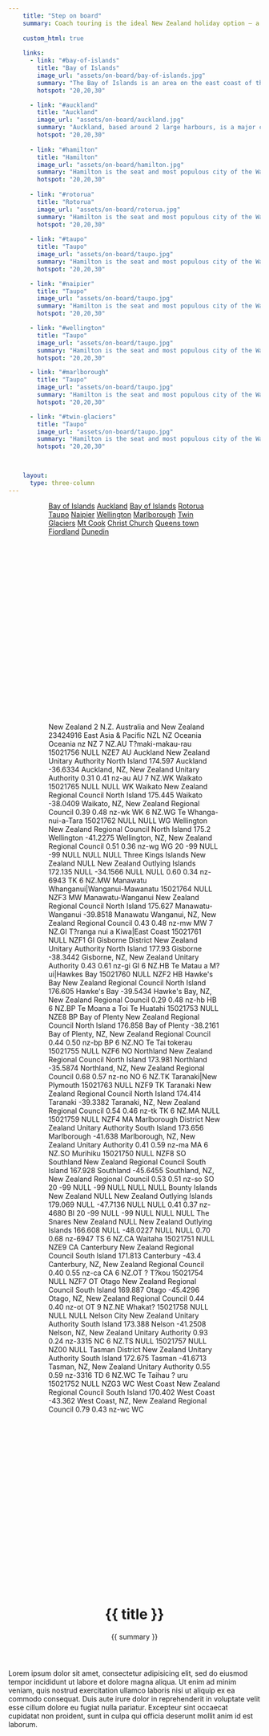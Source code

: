 ```yaml
---
    title: "Step on board"
    summary: Coach touring is the ideal New Zealand holiday option – a passport to visual and sensory frontiers in this incredible country.
    
    custom_html: true
    
    links:
      - link: "#bay-of-islands"
        title: "Bay of Islands"
        image_url: "assets/on-board/bay-of-islands.jpg"
        summary: "The Bay of Islands is an area on the east coast of the Far North District of the North Island of New Zealand."
        hotspot: "20,20,30"

      - link: "#auckland"
        title: "Auckland"
        image_url: "assets/on-board/auckland.jpg"
        summary: "Auckland, based around 2 large harbours, is a major city in the north of New Zealand’s North Island."
        hotspot: "20,20,30"
        
      - link: "#hamilton"
        title: "Hamilton"
        image_url: "assets/on-board/hamilton.jpg"
        summary: "Hamilton is the seat and most populous city of the Waikato Region, in the North Island of New Zealand. It's a short visit to Hobbiton."
        hotspot: "20,20,30"
        
      - link: "#rotorua"
        title: "Rotorua"
        image_url: "assets/on-board/rotorua.jpg"
        summary: "Hamilton is the seat and most populous city of the Waikato Region, in the North Island of New Zealand. It's a short visit to Hobbiton."
        hotspot: "20,20,30"
        
      - link: "#taupo"
        title: "Taupo"
        image_url: "assets/on-board/taupo.jpg"
        summary: "Hamilton is the seat and most populous city of the Waikato Region, in the North Island of New Zealand. It's a short visit to Hobbiton."
        hotspot: "20,20,30"

      - link: "#naipier"
        title: "Taupo"
        image_url: "assets/on-board/taupo.jpg"
        summary: "Hamilton is the seat and most populous city of the Waikato Region, in the North Island of New Zealand. It's a short visit to Hobbiton."
        hotspot: "20,20,30"

      - link: "#wellington"
        title: "Taupo"
        image_url: "assets/on-board/taupo.jpg"
        summary: "Hamilton is the seat and most populous city of the Waikato Region, in the North Island of New Zealand. It's a short visit to Hobbiton."
        hotspot: "20,20,30"

      - link: "#marlborough"
        title: "Taupo"
        image_url: "assets/on-board/taupo.jpg"
        summary: "Hamilton is the seat and most populous city of the Waikato Region, in the North Island of New Zealand. It's a short visit to Hobbiton."
        hotspot: "20,20,30"

      - link: "#twin-glaciers"
        title: "Taupo"
        image_url: "assets/on-board/taupo.jpg"
        summary: "Hamilton is the seat and most populous city of the Waikato Region, in the North Island of New Zealand. It's a short visit to Hobbiton."
        hotspot: "20,20,30"


        
    layout:
      type: three-column
---
```


<figure class="cover-area" id="new-zealand-map">
  <figure class="image">
  <a class="hotspot" href="#bay-of-islands" style="left: 57%; top: 7.5%;"> <span>Bay of Islands</span></a>
  <a class="hotspot" href="#auckland" style="left:59%; top: 18.5%;"> <span>Auckland</span></a>
  <a class="hotspot" href="#hamilton" style="left:61%; top: 24.7%;"> <span class="left">Bay of Islands</span></a>
  <a class="hotspot" href="#rotorua" style="left:68%; top: 29.5%;"><span class="left">Rotorua</span></a>
  <a class="hotspot" href="#taupo" style="left:69%; top: 35%;"> <span class="left">Taupo</span></a>
  <a class="hotspot" href="#naipier" style="left:69.5%; top: 40%;"><span>Naipier</span></a>
  <a class="hotspot" href="#wellington" style="left:59.5%;top: 50%;"><span>Wellington</span></a>
  <a class="hotspot" href="#marlborough" style="left:53%; top: 55%;"><span>Marlborough</span></a>
  <a class="hotspot" href="#twin-glaciers" style="left:34%; top: 65%;"><span>Twin Glaciers</span></a>
  <a class="hotspot" href="#mt-cook" style="left:34%; top: 69%;"><span class="left">Mt Cook</span></a>
  <a class="hotspot" href="#christchurch" style="left:48%; top: 67%;"><span>Christ Church</span></a>
  <a class="hotspot" href="#queenstown" style="left:28%; top: 77%;"><span class="left">Queens town</span></a>
  <a class="hotspot" href="#fiordland" style="left:22%; top: 82%;"><span class="left">Fiordland</span></a>
  <a class="hotspot" href="#dunedin" style="left:38%; top: 81%;"><span>Dunedin</span></a>
  
<svg version="1.1" id="Layer_1" xmlns="http://www.w3.org/2000/svg" xmlns:xlink="http://www.w3.org/1999/xlink" x="0px" y="0px"
	 width="100%" height="100%" viewBox="0 0 700 700" enable-background="new 0 0 700 700" xml:space="preserve">
<title>New Zealand</title>
<g id="NZ">
	<desc>
		<name>New Zealand</name>
		<labelrank>2</labelrank>
		<country-abbrev>N.Z.</country-abbrev>
		<subregion>Australia and New Zealand</subregion>
		<woe-id>23424916</woe-id>
		<region-wb>East Asia &amp; Pacific</region-wb>
		<iso-a3>NZL</iso-a3>
		<iso-a2>NZ</iso-a2>
		<region-un>Oceania</region-un>
		<continent>Oceania</continent>
		<hc-key>nz</hc-key>
		<hc-a2>NZ</hc-a2>
	</desc>
</g>
<g id="NZ_NORTH">
	<path id="NZ.AU" fill="#FFFFFF" stroke="#cccccc" stroke-width="0.4" d="M437.776,130.655v2.484l-2.483,0.298l-2.385-0.795
		l-1.59-2.782h2.284l1.192,1.093l3.378-2.484l0.993,1.391L437.776,130.655z M427.146,114.36l-1.788-0.597l0.298-2.683l1.092,0.895
		L427.146,114.36z M436.386,103.53l-1.986-1.093l2.186-1.391l0.795,1.788L436.386,103.53z M449.004,98.761l3.479,2.683l-1.292,3.179
		l2.483,3.378l-1.788,2.086l-0.597-2.186l-1.59,0.497l-0.695-2.385l-1.291,0.199l-3.18-2.683l1.391-0.1l0.497-2.683l-1.789-1.788
		l2.187-0.596l-0.396-2.583l1.788,0.397L449.004,98.761z M417.508,98.562l3.875,5.563l2.684,1.59l-0.797,2.881l2.981,0.895h-5.166
		l1.191,4.073l-0.198,2.484l-1.391-3.278l-1.393,2.583l1.393,1.391l-1.491,1.987l0.497,2.583l1.093,0.993h4.272l-3.08,1.59
		l-2.285-0.695l1.392,2.086l2.285,7.452l-2.98-0.397l-1.591-2.882l-2.583,1.093l-0.396,1.093h2.087l-1.291,1.093l0.993,0.994
		l0.099,3.08l1.987-2.385l1.59-0.795l4.271,0.497l0.895,0.596l-1.192,2.782l1.192,1.391l1.192-5.365l1.392,3.478l-0.101,1.292
		l2.484-0.596l-0.795-2.086l2.98,0.397v3.378l1.093,0.994l2.584-1.292l2.683-0.1l3.278,3.378l-2.187,1.093l-1.292-0.795
		l-1.788,4.471l-0.299,3.478L434,151.022l-12.222,2.98l-2.384,1.59l-2.285,0.298l-4.272-11.525l3.279-0.198l0.396,1.987l3.279,7.353
		l-0.1-3.279l1.986-0.497l-2.683-0.795l2.781-2.087l0.198,1.192l1.689-1.987l1.888-0.795l1.987,2.086l0.198-2.583l-3.278-1.292
		l-0.994-2.285l-1.093,1.192l-0.597-1.589l1.986-2.186l-5.266-0.397l-2.384,1.192l-0.796,2.286l-1.589-0.299l-2.387,1.889
		l-1.291-1.292l-2.979-12.618l-2.086-3.776l-5.366-6.955l-1.093-2.285l-0.298-2.285l1.19-1.391l-0.396,2.782l1.093-1.888
		l1.191,0.199l3.181,6.161l2.086,0.794l-1.589,0.497l0.197,1.689l2.882,1.789l1.591-4.074l0.099-3.179l-0.895-0.199l0.895-3.676
		l-1.093-1.688l0.994-1.59l-1.293-0.795l-1.788,1.49l-2.285,0.099l-2.186-1.092l0.597-2.484l4.172,0.198l5.068-3.279l-0.398-1.292
		l5.167-4.172L417.508,98.562z">
		<desc>
			<labelrank>7</labelrank>
			<hasc>NZ.AU</hasc>
			<alt-name>T?maki-makau-rau</alt-name>
			<woe-id>15021756</woe-id>
			<subregion>NULL</subregion>
			<fips>NZE7</fips>
			<postal-code>AU</postal-code>
			<name>Auckland</name>
			<country>New Zealand</country>
			<type-en>Unitary Authority</type-en>
			<region>North Island</region>
			<longitude>174.597</longitude>
			<woe-name>Auckland</woe-name>
			<latitude>-36.6334</latitude>
			<woe-label>Auckland, NZ, New Zealand</woe-label>
			<type>Unitary Authority</type>
			<hc-middle-x>0.31</hc-middle-x>
			<hc-middle-y>0.41</hc-middle-y>
			<hc-key>nz-au</hc-key>
			<hc-a2>AU</hc-a2>
		</desc>
	</path>
	<path id="NZ.WK" fill="#FFFFFF" stroke="#cccccc" stroke-width="0.4" d="M464.007,124.097l-1.491-0.397l-0.992-2.285l1.094-0.298
		L464.007,124.097z M416.415,227.13l-2.683-1.391l0.992-3.577l0.199-8.545l1.788-4.868l0.896-3.676l0.693-5.663l-0.496-3.379h2.782
		l2.583,2.484l-0.298-1.491l3.378-0.198l-1.59-2.782l-1.888-0.199l-1.688,1.192l0.298-1.987l3.479-2.782l-1.292-1.888l-1.49,2.583
		l-1.192-1.689l0.397-4.769l1.093-2.286l1.888-0.596l4.372-0.298l-1.093-0.994l0.895-2.384l-2.285,1.987l-2.483-0.596l-2.285-9.836
		l-2.187-5.465l-0.397-2.782l2.484-1.49l1.789-4.073l-2.087,1.391l-1.192,1.987l-1.391-0.497l-1.292-2.683l2.285-0.298l2.384-1.59
		l12.222-2.98l3.676-0.397l0.3-3.478l1.787-4.471l1.292,0.795l2.187-1.093l-0.397,5.863l1.788,3.974l3.181,0.894l4.57-2.086
		l0.597,2.881l1.191,0.695l-1.788-7.65l0.1-2.583l-1.192-4.073l-3.478-4.968l3.277-0.895l-2.482-0.397l0.597-1.391l2.683-1.093
		l-0.993-0.596l-0.993-3.478l0.795-2.484l-2.285-3.179l-2.188-0.994l-1.093-2.086l0.198-2.683h3.18l2.484,2.882l1.093-1.192
		l1.093,2.285l-0.992,2.186l2.482,0.994l0.199,3.179l0.994,1.192l0.298,3.081l1.589-1.193l4.372-1.49l2.384,0.596l-2.682,3.081
		l-2.087,1.093l-1.292,1.888l1.292,2.285l0.694-2.583l2.981-0.497l1.986,5.067l0.1,4.67l1.093,2.881l-1.391,2.881l1.191,0.398
		l0.198,2.782l-1.291-1.788l0.396,3.179l1.591,2.683l0.497,4.272l-1.591,0.596l-0.199,1.788l-1.788,2.484l0.696,1.49l-2.387-1.092
		l-0.794,1.391l0.896,1.59l-0.497,1.888l0.596,2.881l2.98,6.855l0.298,3.975l1.293,1.987l-0.397,2.286l0.993,2.881l2.583,0.894
		l2.386,2.98l2.781,0.597l2.187,2.484l0.694,5.266l1.889,3.974l5.764,2.881l1.291,2.981l-1.788,5.167l-2.286-1.192l-1.489,2.484
		l-2.385-0.099l1.192-3.279l-0.896-0.695l-4.471,1.292l-2.483-2.484l-2.98,2.583v2.087l5.365,2.086l0.596,0.795l-1.49,3.974
		l2.285,3.775l-1.59,0.994l-3.378-1.093l-0.696,2.683l2.386,4.67l0.993,0.994l2.684,0.497l0.596,4.471l-1.887,2.98l-1.987,2.285
		l-7.948,0.298l-3.379,2.683l-1.688,3.378l-1.589,0.795l-5.068-0.298l-3.278-1.093l-0.099-1.987l2.384-6.061l-0.795-1.888
		l1.689-4.471l-3.875-0.795l0.694-3.18l-0.993-2.186l0.794-2.782l-1.688-2.285l1.39-2.086l1.491-3.676l1.788-2.583l-2.881,0.397
		l-2.882-1.689l-5.563,0.398l-4.968,2.782l-3.975-0.397l-5.862,1.888l-1.192,3.974l-2.881,1.292l-2.187-1.888L416.415,227.13z">
		<desc>
			<labelrank>7</labelrank>
			<hasc>NZ.WK</hasc>
			<alt-name>Waikato</alt-name>
			<woe-id>15021765</woe-id>
			<subregion>NULL</subregion>
			<fips>NULL</fips>
			<postal-code>WK</postal-code>
			<name>Waikato</name>
			<country>New Zealand</country>
			<type-en>Regional Council</type-en>
			<region>North Island</region>
			<longitude>175.445</longitude>
			<woe-name>Waikato</woe-name>
			<latitude>-38.0409</latitude>
			<woe-label>Waikato, NZ, New Zealand</woe-label>
			<type>Regional Council</type>
			<hc-middle-x>0.39</hc-middle-x>
			<hc-middle-y>0.48</hc-middle-y>
			<hc-key>nz-wk</hc-key>
			<hc-a2>WK</hc-a2>
		</desc>
	</path>
	<path id="NZ.WG" fill="#FFFFFF" stroke="#cccccc" stroke-width="0.4" d="M422.276,333.741l-0.795-0.695l1.787-2.385l1.095,0.299
		L422.276,333.741z M474.539,330.959l-2.683,6.458l-1.89,0.695l-1.986,2.98l-2.186,6.359l-3.975,5.167l-7.254,5.961l-4.173,2.285
		l-8.347,6.26l-2.583,0.896l-1.888,1.787l-4.073,0.1l-1.293-5.167l0.597-3.675l-0.496-0.896l-4.472-1.788l-1.888,0.1l-2.782,2.482
		l-2.683-0.992l0.198-4.272l1.192-2.979l-0.298-2.386l-2.783,0.299l-1.688,2.285l2.284,0.993l-1.291,1.888l-2.187,0.496l-3.479-1.39
		l-1.29-1.393l0.099-2.683l2.385-0.695l3.08-3.08l0.896-2.086l2.284-1.392l1.192,0.398l-1.094-2.583l3.876-3.478l1.489-4.769
		l3.278-3.975l5.167-0.695l4.867,0.199l2.783-0.695l3.08,1.192l5.961-0.497l13.215-1.49l5.066,0.397l3.479,0.994L474.539,330.959z">
		<desc>
			<labelrank>6</labelrank>
			<hasc>NZ.WG</hasc>
			<alt-name>Te Whanga-nui-a-Tara</alt-name>
			<woe-id>15021762</woe-id>
			<subregion>NULL</subregion>
			<fips>NULL</fips>
			<postal-code>WG</postal-code>
			<name>Wellington</name>
			<country>New Zealand</country>
			<type-en>Regional Council</type-en>
			<region>North Island</region>
			<longitude>175.2</longitude>
			<woe-name>Wellington</woe-name>
			<latitude>-41.2275</latitude>
			<woe-label>Wellington, NZ, New Zealand</woe-label>
			<type>Regional Council</type>
			<hc-middle-x>0.51</hc-middle-x>
			<hc-middle-y>0.36</hc-middle-y>
			<hc-key>nz-wg</hc-key>
			<hc-a2>WG</hc-a2>
		</desc>
	</path>
	<path id="NZ.6943" fill="#FFFFFF" stroke="#cccccc" stroke-width="0.4" d="M315.169,0l0.795,0.199l-0.298,0.894l-0.894-0.795
		L315.169,0z">
		<desc>
			<labelrank>20</labelrank>
			<hasc>-99</hasc>
			<alt-name>NULL</alt-name>
			<woe-id>-99</woe-id>
			<subregion>NULL</subregion>
			<fips>NULL</fips>
			<postal-code>NULL</postal-code>
			<name>Three Kings Islands</name>
			<country>New Zealand</country>
			<type-en>NULL</type-en>
			<region>New Zealand Outlying Islands</region>
			<longitude>172.135</longitude>
			<woe-name>NULL</woe-name>
			<latitude>-34.1566</latitude>
			<woe-label>NULL</woe-label>
			<type>NULL</type>
			<hc-middle-x>0.60</hc-middle-x>
			<hc-middle-y>0.34</hc-middle-y>
			<hc-key>nz-6943</hc-key>
			<hc-a2>TK</hc-a2>
		</desc>
	</path>
	<path id="NZ.MW" fill="#FFFFFF" stroke="#cccccc" stroke-width="0.4" d="M488.151,314.366l-0.696,1.491l-2.584-0.1l-2.384,3.478
		l-2.285,2.186l-1.689,3.676l-1.391,0.795l-2.583,5.067l-2.285-2.385l-3.478-0.994l-5.067-0.397l-13.215,1.49l-5.961,0.497
		l-3.08-1.192l-2.783,0.695l-4.867-0.199l-5.167,0.695l3.08-5.762l1.888-5.167l0.397-4.769l0.994-0.397l-0.299-2.186l1.094-6.657
		l-0.795-1.59l-0.994-5.961l-1.093-2.385l-6.955-8.544l-4.67-2.783l-2.684-0.198l1.094-1.888l5.365-4.471l0.1-1.987l1.986-0.994
		l-0.496-0.895l0.694-4.57l-0.794-2.98l-2.882-3.08l-0.1-3.776l-2.483-1.689l1.191-3.08l2.683-1.59l0.795-1.689l3.379-4.173
		l1.589-0.199l-1.19-1.49l-2.484-0.695l-0.496-2.782l-2.483-1.391l-0.797-4.272l-1.291,0.596l-1.391-3.577l1.292-2.087l1.49-0.696
		l2.881-1.292l1.192-3.974l5.861-1.888l3.976,0.397l4.968-2.782l5.562-0.398l2.883,1.689l2.881-0.397l-1.788,2.583l-1.491,3.676
		l-1.39,2.086l1.688,2.285l-0.794,2.782l0.993,2.186l-0.695,3.18l3.875,0.795l-1.688,4.471l0.795,1.888l-2.384,6.061l0.099,1.987
		l3.278,1.093l5.067,0.298l1.589-0.795l1.689-3.378l3.379-2.683l7.948-0.298l0.099,2.384l1.093,1.888l2.584,0.795l0.695,2.682
		l-1.191,2.683l1.888,1.391l-0.795,2.683l0.1,2.881l-3.279,1.391l-3.277,3.279l1.788,4.172l-2.782,7.949l-1.39,7.949l1.39,1.192
		h2.483l3.875,2.881l0.299,1.987l1.59,1.887l-0.198,3.081l0.895,2.683l-0.299,4.669l2.285,2.286l4.074,0.497L488.151,314.366z">
		<desc>
			<labelrank>6</labelrank>
			<hasc>NZ.MW</hasc>
			<alt-name>Manawatu Whanganui|Wanganui-Mawanatu</alt-name>
			<woe-id>15021764</woe-id>
			<subregion>NULL</subregion>
			<fips>NZF3</fips>
			<postal-code>MW</postal-code>
			<name>Manawatu-Wanganui</name>
			<country>New Zealand</country>
			<type-en>Regional Council</type-en>
			<region>North Island</region>
			<longitude>175.627</longitude>
			<woe-name>Manawatu-Wanganui</woe-name>
			<latitude>-39.8518</latitude>
			<woe-label>Manawatu Wanganui, NZ, New Zealand</woe-label>
			<type>Regional Council</type>
			<hc-middle-x>0.43</hc-middle-x>
			<hc-middle-y>0.48</hc-middle-y>
			<hc-key>nz-mw</hc-key>
			<hc-a2>MW</hc-a2>
		</desc>
	</path>
	<path id="NZ.GI" fill="#FFFFFF" stroke="#cccccc" stroke-width="0.4" d="M550.944,173.478l7.85,0.795l2.385,3.08l2.683,0.497
		l3.875,1.59l1.889,3.279l-2.783,3.08l-1.49,3.478l-1.489,0.894l-1.889,4.074l-1.489,2.087l0.894,3.875l-2.185,3.18l0.795,2.187
		l-1.592,3.776l1.592,2.583l-1.89,3.974l0.994,1.789l-1.987,1.491l-0.396,3.577l-4.67,4.669l-4.868,3.577l-2.385-1.788l-2.583,0.894
		l1.093,2.979l-1.192,2.782l-0.198,2.583l-1.192,4.372l-1.092-1.987l-1.789-0.396l-3.974-3.875l-6.062-7.65l0.101-3.775
		l-3.379-2.484l-0.795,2.583l-8.049-5.366l0.696-1.291l-0.298-3.378l2.781-1.689l4.77-1.689l2.385-2.882l0.496-3.378l3.08-0.894
		l3.081-2.186l1.39-1.987l0.398-4.57l5.862,4.471l1.688-1.987l2.683-7.651l2.188-3.775l2.781-3.18l-0.298-1.093l-2.883-0.1
		l0.696-3.676l-0.298-2.484l3.18-0.994L550.944,173.478z">
		<desc>
			<labelrank>7</labelrank>
			<hasc>NZ.GI</hasc>
			<alt-name>T?ranga nui a Kiwa|East Coast</alt-name>
			<woe-id>15021761</woe-id>
			<subregion>NULL</subregion>
			<fips>NZF1</fips>
			<postal-code>GI</postal-code>
			<name>Gisborne District</name>
			<country>New Zealand</country>
			<type-en>Unitary Authority</type-en>
			<region>North Island</region>
			<longitude>177.93</longitude>
			<woe-name>Gisborne</woe-name>
			<latitude>-38.3442</latitude>
			<woe-label>Gisborne, NZ, New Zealand</woe-label>
			<type>Unitary Authority</type>
			<hc-middle-x>0.43</hc-middle-x>
			<hc-middle-y>0.61</hc-middle-y>
			<hc-key>nz-gi</hc-key>
			<hc-a2>GI</hc-a2>
		</desc>
	</path>
	<path id="NZ.HB" fill="#FFFFFF" stroke="#cccccc" stroke-width="0.4" d="M540.71,242.829l-0.198,3.677l-1.292,2.384l2.684,0.497
		l1.688,1.987l-2.186,1.987l-1.49,4.074l-1.789,1.59l-1.093-4.67l1.49-4.869l-1.788,0.298l-2.086-1.292l-12.321-1.093l-2.187,0.099
		l-12.718,5.465l-1.688,3.676l-3.479,3.478l-1.291,2.583l-0.1,2.286l1.292,2.384l0.396,6.458l2.782,2.086l3.18,0.298l-1.591,3.18
		l-1.788,0.994l-1.392,4.77l-1.49,1.391l-1.489,4.372l-1.688,3.18l-0.1,2.484l-2.385,4.471l-3.677,3.676l-0.993-0.795l-1.986,3.378
		l1.391-0.994l-2.683,4.869l-0.496,3.179l-2.484-2.186l-4.074-0.497l-2.285-2.286l0.299-4.669l-0.895-2.683l0.198-3.081l-1.59-1.887
		l-0.298-1.987l-3.875-2.881h-2.484l-1.39-1.192l1.39-7.949l2.782-7.949l-1.788-4.172l3.277-3.279l3.279-1.391l-0.1-2.881
		l0.795-2.683l-1.888-1.391l1.191-2.683l-0.695-2.682l-2.584-0.795l-1.093-1.888l-0.099-2.384l1.987-2.285l2.482,2.583l2.981,1.093
		l0.196-1.689l2.088-0.895l-0.298-3.08l2.086-2.286l5.267-0.298l-0.298-2.186l4.173-4.968l0.396-5.167l2.981-2.385l3.378-0.695
		l2.187,1.391l2.086,0.397l1.89-2.782l3.576-2.484l1.788-0.596l1.291-2.086l1.688-0.597l8.049,5.366l0.795-2.583l3.378,2.484
		l-0.1,3.775l6.062,7.65l3.975,3.875l1.789,0.397L540.71,242.829z">
		<desc>
			<labelrank>6</labelrank>
			<hasc>NZ.HB</hasc>
			<alt-name>Te Matau a M?ui|Hawkes Bay</alt-name>
			<woe-id>15021760</woe-id>
			<subregion>NULL</subregion>
			<fips>NZF2</fips>
			<postal-code>HB</postal-code>
			<name>Hawke&apos;s Bay</name>
			<country>New Zealand</country>
			<type-en>Regional Council</type-en>
			<region>North Island</region>
			<longitude>176.605</longitude>
			<woe-name>Hawke&apos;s Bay</woe-name>
			<latitude>-39.5434</latitude>
			<woe-label>Hawke&apos;s Bay, NZ, New Zealand</woe-label>
			<type>Regional Council</type>
			<hc-middle-x>0.29</hc-middle-x>
			<hc-middle-y>0.48</hc-middle-y>
			<hc-key>nz-hb</hc-key>
			<hc-a2>HB</hc-a2>
		</desc>
	</path>
	<path id="NZ.BP" fill="#FFFFFF" stroke="#cccccc" stroke-width="0.4" d="M515.672,219.877l-1.688,0.597l-1.292,2.086l-1.788,0.596
		l-3.576,2.484l-1.889,2.782l-2.086-0.397l-2.188-1.391l-3.378,0.695l-2.981,2.385l-0.396,5.167l-4.173,4.968l0.298,2.186
		l-5.266,0.298l-2.087,2.286l0.299,3.08l-2.088,0.895l-0.197,1.689l-2.981-1.093l-2.482-2.583l1.887-2.98l-0.596-4.471l-2.684-0.497
		l-0.993-0.994l-2.386-4.67l0.696-2.683l3.378,1.093l1.59-0.994l-2.285-3.775l1.49-3.974l-0.596-0.795l-5.365-2.086v-2.087
		l2.979-2.583l2.484,2.484l4.471-1.292l0.896,0.695l-1.192,3.279l2.384,0.099l1.49-2.484l2.286,1.192l1.788-5.167l-1.291-2.981
		l-5.764-2.881l-1.889-3.974l-0.694-5.266l-2.187-2.484l-2.782-0.597l-2.385-2.98l-2.583-0.894l-0.993-2.881l0.397-2.286
		l-1.293-1.987l-0.298-3.975l-2.98-6.855l-0.596-2.881l0.497-1.888l-0.896-1.59l0.794-1.391l2.387,1.092l-0.696-1.49l1.788-2.484
		l0.199-1.788l1.591-0.596l1.688,4.57l3.28,2.98l2.881,5.365l-4.174-2.186l1.591-0.596l-3.279-2.782l-2.881,0.199l0.794,2.782
		l1.292,0.298l-0.1,2.384l2.583,0.1l0.895,2.086l1.689,0.695l1.093-1.093l1.49,0.994l0.199,1.888l1.688-0.298l-1.49-4.57
		l1.292,0.497l1.291,2.583l6.757,3.676l2.782,0.596l7.649,6.061l6.261,2.286l2.683,0.497l2.087,1.49l3.677,0.695l1.391,0.795
		l-2.483,0.397l2.781,1.689l0.198-1.987l4.473,0.894l6.854-0.695l4.868-2.881l1.789-1.888l1.19-3.18l1.689-0.794l2.979-5.465
		l5.565-1.192l1.49-1.888l3.179-0.696l0.1-2.285l3.378,0.596l-0.894,1.987l-3.18,0.994l0.298,2.484l-0.696,3.676l2.882,0.1
		l0.298,1.093l-2.78,3.18l-2.188,3.775L542,198.417l-1.688,1.987l-5.861-4.471l-0.398,4.57l-1.39,1.987l-3.081,2.186l-3.08,0.895
		l-0.496,3.378l-2.385,2.882l-4.771,1.689l-2.781,1.689l0.299,3.378L515.672,219.877z">
		<desc>
			<labelrank>6</labelrank>
			<hasc>NZ.BP</hasc>
			<alt-name>Te Moana a Toi Te Huatahi</alt-name>
			<woe-id>15021753</woe-id>
			<subregion>NULL</subregion>
			<fips>NZE8</fips>
			<postal-code>BP</postal-code>
			<name>Bay of Plenty</name>
			<country>New Zealand</country>
			<type-en>Regional Council</type-en>
			<region>North Island</region>
			<longitude>176.858</longitude>
			<woe-name>Bay of Plenty</woe-name>
			<latitude>-38.2161</latitude>
			<woe-label>Bay of Plenty, NZ, New Zealand</woe-label>
			<type>Regional Council</type>
			<hc-middle-x>0.44</hc-middle-x>
			<hc-middle-y>0.50</hc-middle-y>
			<hc-key>nz-bp</hc-key>
			<hc-a2>BP</hc-a2>
		</desc>
	</path>
	<path id="NZ.NO" fill="#FFFFFF" stroke="#cccccc" stroke-width="0.4" d="M411.546,103.132l-4.173,1.689l-2.187,1.59l-2.087-1.59
		l2.484,0.894l2.882-7.352l-1.491-0.497l0.199,1.59l-1.59,2.981l-1.788-1.789l-1.789-0.397l0.596-2.683l-1.985,1.292l-0.397-1.391
		l-1.789,1.391l0.397,1.49l1.789,0.298l0.597,2.087l1.191-0.596l1.489,1.49l-2.781,1.292l-1.888-1.292l-2.385-3.478l-2.684-0.199
		l-3.079-2.583l-0.497-3.577l-1.59-2.782l-1.789-1.49l1.889-2.086l-1.49-2.285l0.496,2.782l-1.688,1.59l3.18,3.974l0.794,3.378
		l2.386,2.881l6.357,9.042l-0.298,1.093l-2.684,1.391l-1.887,0.099l-0.994-1.789l-1.191-4.769l-5.167-7.154l-1.392-2.881
		l-17.982-24.541v-1.789l1.392-1.689l0.694-3.08l1.59-0.994l1.789,1.689l0.099-2.682l1.095,1.688l0.495-2.682l2.088-0.696
		l1.093-2.484l-2.782,1.093l-1.093-2.98l-0.695,0.696l0.896,2.583l-4.372,2.484l-2.285-0.099l-0.696,6.06l-0.794,0.1l-3.479-4.769
		v-3.776l1.392-1.987l-1.986,0.993l-0.796,2.385l-1.887-2.385l2.186-2.086l-2.483,0.695l-3.875-3.676l-0.199-1.689l2.087,0.298
		l1.392-1.788l0.896-4.869l-0.498-2.484l-1.888-3.875l-3.18-3.577l-1.292-3.18l-1.191-0.894l-8.347-11.029l-5.167-3.478l1.193-3.378
		l5.067,1.689l2.979-1.689l4.67,0.397l2.087-1.093l-0.895,2.385l-0.199,3.775l-0.993,0.298l-0.993-2.782l-1.093-0.199l-0.396,2.385
		l-1.889,1.192l3.975,2.285v2.782l0.994-1.093l0.297-3.378l1.49,7.253l4.372,4.67l0.396,2.086l-2.881-3.08l0.199,1.788l1.688,1.689
		l5.464,3.278l-1.392,2.484l-0.1,2.086l2.187,0.596l2.087-2.385l-0.398-4.868l1.789-0.497l2.187-2.087l-0.298,1.689l1.688-0.695
		l0.597,1.689l-3.379,0.696l-0.694,0.993l1.49,3.18l1.489,1.093h2.882l1.49,1.192l0.597-0.994l-1.393-1.59l0.398-1.689l3.478,2.086
		l2.882-0.298l0.694,1.788l1.392,0.398l-2.385,2.782l2.483,1.391l1.094-3.975l3.18-0.497l3.18,3.776l0.795,2.086h3.576l1.987,0.994
		l1.092,2.286l-2.185,0.298l-0.299-1.49l-2.881,0.497l1.191,1.49l-0.895,1.391l2.583-0.397l-0.101,2.683l1.789,2.285l0.496,2.484
		l0.696-1.987l1.688,0.695l1.59-1.49l-3.379-1.192l0.497-0.994l2.98,0.298l4.271-3.676l0.299,1.292l-1.192,3.08l0.896,1.689
		l1.787,0.099l0.299,3.08l-3.079-2.782l2.086,4.372l3.577,1.789l1.19,2.384l-1.589,0.198l4.173,4.471l-0.199,2.882l-3.575-0.497
		l2.781,2.186l-1.191,1.689l2.683,1.987l-0.199,1.788l0.993,2.286l-1.092,0.298l-2.484-1.987l-0.796-2.086l-4.471,0.994
		l-0.993-3.775l-0.396,6.359l1.788-1.093l4.271,0.596l0.497,1.788l-1.59,1.888l0.696,4.073l3.078,2.385l2.285,1.092l-0.197,2.484
		l1.191,1.392l-0.795,0.397L411.546,103.132z">
		<desc>
			<labelrank>6</labelrank>
			<hasc>NZ.NO</hasc>
			<alt-name>Te Tai tokerau</alt-name>
			<woe-id>15021755</woe-id>
			<subregion>NULL</subregion>
			<fips>NZF6</fips>
			<postal-code>NO</postal-code>
			<name>Northland</name>
			<country>New Zealand</country>
			<type-en>Regional Council</type-en>
			<region>North Island</region>
			<longitude>173.981</longitude>
			<woe-name>Northland</woe-name>
			<latitude>-35.5874</latitude>
			<woe-label>Northland, NZ, New Zealand</woe-label>
			<type>Regional Council</type>
			<hc-middle-x>0.68</hc-middle-x>
			<hc-middle-y>0.57</hc-middle-y>
			<hc-key>nz-no</hc-key>
			<hc-a2>NO</hc-a2>
		</desc>
	</path>
	<path id="NZ.TK" fill="#FFFFFF" stroke="#cccccc" stroke-width="0.4" d="M423.37,229.316l-1.49,0.696l-1.292,2.087l1.391,3.577
		l1.291-0.596l0.797,4.272l2.483,1.391l0.496,2.782l2.484,0.695l1.19,1.49l-1.589,0.199l-3.379,4.173l-0.795,1.689l-2.683,1.59
		l-1.191,3.08l2.483,1.689l0.1,3.776l2.882,3.08l0.794,2.98l-0.694,4.57l0.496,0.895l-1.986,0.994l-0.1,1.987l-5.365,4.471
		l-1.094,1.888l-7.75-1.789l-4.867-4.471l-4.472-6.16l-3.975-1.789l-6.458-1.092l-2.285-0.795l-5.068-3.974l-2.582-3.478
		l-0.895-4.57l0.695-4.67l1.191-2.186l1.788-1.391l3.976-1.689l9.936-6.06l5.962,0.198l3.576-1.888l5.365-5.763l0.993-5.464
		l2.684,1.391l4.769,0.298L423.37,229.316z">
		<desc>
			<labelrank>6</labelrank>
			<hasc>NZ.TK</hasc>
			<alt-name>Taranaki|New Plymouth</alt-name>
			<woe-id>15021763</woe-id>
			<subregion>NULL</subregion>
			<fips>NZF9</fips>
			<postal-code>TK</postal-code>
			<name>Taranaki</name>
			<country>New Zealand</country>
			<type-en>Regional Council</type-en>
			<region>North Island</region>
			<longitude>174.414</longitude>
			<woe-name>Taranaki</woe-name>
			<latitude>-39.3382</latitude>
			<woe-label>Taranaki, NZ, New Zealand</woe-label>
			<type>Regional Council</type>
			<hc-middle-x>0.54</hc-middle-x>
			<hc-middle-y>0.46</hc-middle-y>
			<hc-key>nz-tk</hc-key>
			<hc-a2>TK</hc-a2>
		</desc>
	</path>
</g>
<g id="NZ_SOUTH">
	<path id="NZ.MA" fill="#FFFFFF" stroke="#cccccc" stroke-width="0.4" d="M403.498,345.862l-1.391,3.081h-1.987l-1.888,1.292h-2.483
		l2.384-0.896l1.987-2.086l2.087-0.497l-1.59-1.589l2.683-0.895L403.498,345.862z M387.005,327.68l-1.292,4.471l-0.993-0.099
		l-3.478,2.981l-0.993-0.298l0.298-4.074l1.49,1.59l-0.397-1.788l0.497-3.378l2.188-0.497l0.396,1.987l2.781-3.577L387.005,327.68z
		 M373.194,341.292l2.086,1.59l3.478-1.888l-0.496-1.491l-1.59-0.099l2.583-1.987l1.889-0.298l1.986-2.086l-0.198,2.285l0.896,0.199
		l1.49-2.385l2.682-1.292l1.889,1.59l-2.483-0.298l-0.497,2.087l-1.589,0.298l0.197,1.291l-5.166,0.397l0.895,0.994l-1.391,3.378
		l0.795,0.497l1.489-2.484l3.775-0.497l-0.199,1.789l-1.589-0.597l-0.101,1.789l-2.385,2.285l2.086,1.491l-0.596,2.186l-3.577,1.688
		l0.994,1.291l5.464-2.979l5.564-1.391l1.888-1.192l-5.861-0.1l-3.08,0.794l-0.1-2.285l2.187-3.279l1.292,0.299l-0.299,3.08
		l2.483-5.067l-0.895-1.292l-0.695,1.689l-1.888-2.087h1.292l0.596-1.987l3.577,2.484l1.888-0.497l1.49-1.688l1.094,2.98
		l-1.094,0.497l1.49,1.092l2.979-3.179l0.796,0.397l-4.173,6.856l-0.497-2.584l-1.292,1.392l1.789,3.178l-2.386,1.591l-2.483,0.099
		l-1.59,0.994l-2.781,0.197l-1.293,1.49l3.081-0.297l1.788-1.093l3.08-0.597l1.391,1.291l3.678-1.094l1.59-1.191l-3.08,5.266
		l-2.684,1.094l0.993-1.787l-2.482,0.496l-2.981,5.166v4.57l2.087,2.086l0.101-2.582l2.086,3.576l1.889,7.153l2.384,0.397
		l-0.197,1.191l-3.38,5.961l-4.371,4.571l-1.191-1.591l-4.968-1.092l-3.08,0.596l-1.689,1.094l-1.888-1.789l-1.093,2.087
		l-5.268,3.478l-2.384,2.086l-1.093,4.174l-1.193,2.187l-4.568,1.986l-4.074,3.876l0.497,1.391l-2.285,4.174l-3.279,1.888
		l-3.179-1.688l0.298-2.088l-1.491-1.191l-1.391-2.683l-1.987-0.795l-0.099-2.584l-1.192-3.278l-3.08-1.392l-0.993-1.788
		l1.191-4.271l3.776-4.77l1.093-5.066l2.384-4.174l2.186-1.888l6.559-8.646l2.583-0.596l0.896-2.285l0.694-4.271l3.975-2.98
		l3.279-4.969l3.278-3.974L373.194,341.292z">
		<desc>
			<labelrank>6</labelrank>
			<hasc>NZ.MA</hasc>
			<alt-name>NULL</alt-name>
			<woe-id>15021759</woe-id>
			<subregion>NULL</subregion>
			<fips>NZF4</fips>
			<postal-code>MA</postal-code>
			<name>Marlborough District</name>
			<country>New Zealand</country>
			<type-en>Unitary Authority</type-en>
			<region>South Island</region>
			<longitude>173.656</longitude>
			<woe-name>Marlborough</woe-name>
			<latitude>-41.638</latitude>
			<woe-label>Marlborough, NZ, New Zealand</woe-label>
			<type>Unitary Authority</type>
			<hc-middle-x>0.41</hc-middle-x>
			<hc-middle-y>0.59</hc-middle-y>
			<hc-key>nz-ma</hc-key>
			<hc-a2>MA</hc-a2>
		</desc>
	</path>
	<path id="NZ.SO" fill="#FFFFFF" stroke="#cccccc" stroke-width="0.4" d="M163.948,653.869l-0.994-0.298l1.093-1.292l1.092,0.497
		L163.948,653.869z M170.804,631.117l-0.894,0.099l0.199-1.688l1.391,0.299L170.804,631.117z M200.611,629.328l-1.192-1.59
		l1.59-1.392l0.596,1.094L200.611,629.328z M172.592,650.69l-0.497-0.497l-2.583,1.986l0.695,0.597l2.981-1.192l-1.689,2.782
		l-0.497-1.093l-0.994,1.392l-3.478,0.694l0.198-3.479l2.484-2.881l-0.099-3.479l0.895-1.59l3.179-1.292l-0.497-3.478l1.391-0.396
		l1.093-2.683l-2.186-4.272l-0.199-2.584l0.795-2.979l3.179-0.101l1.292-0.895l2.981,1.889l3.279,4.073l3.577,3.081l-0.696,1.688
		l-5.464-0.396l0.298,1.49l-1.491,2.384l2.683-2.186l3.577,1.49l-0.199,1.291l2.881-1.191l1.093,1.292l-0.298,2.087l-1.59,0.497
		l1.987,1.39l-2.384-0.099l0.298,1.191l-6.558,1.688l-2.981,3.379l-2.186-0.795l-1.689,0.198l-0.894-1.591l-1.49,1.095
		L172.592,650.69z M135.333,581.935l-3.576,1.789l-1.689-0.198l3.279-1.49L135.333,581.935z M137.619,582.034l-1.49-0.199
		l0.596-1.19h2.086L137.619,582.034z M133.346,575.874l1.093,3.08l-0.397,1.987l-2.981,0.795l-0.696-3.08l-1.192-0.796l-1.987,2.782
		l-1.192,0.795l1.789-4.57l3.975-1.392L133.346,575.874z M142.785,558.982l-1.689,0.198l-2.782-1.391l-0.795-1.688l2.285-4.472
		l1.392,4.073L142.785,558.982z M185.608,515.862l-1.788,1.788l-2.286,3.774l-1.192,5.664l-0.199,5.763l-0.596,1.889l0.795,3.478
		l2.782,3.576l2.086,0.795l-0.894,5.268l2.186,5.266l0.696,2.881l1.788,0.796l3.677-0.299l5.961-3.179l5.365,7.551l2.484,0.596
		l1.49-0.795l3.577-5.763l1.589-0.993l1.292,0.695l3.279,3.378l0.794,2.087l-1.391,1.49l-2.186,6.459l-1.888,4.471l-0.497,5.266
		l0.596,3.576l1.689,1.49l0.696,2.286l0.397,4.472l1.987,2.881l0.497,2.882l1.689,4.073l0.1,3.181l-0.795,4.271l1.093,4.869
		l1.49,1.788l-0.794,3.379l0.099,2.682l-1.391,2.386l-2.981-1.192l-0.894,2.187l-5.464-1.59l-1.292-4.073l-4.968,1.392l0.397-1.094
		l-3.279-0.497l1.093,2.684l-1.788,0.695l-5.862-0.298l1.292-1.59l3.577,0.495l-1.789-1.19l-2.981,0.298l-2.186-0.993l0.1,1.888
		l1.49,2.187l-2.98-1.888l-1.987-2.584h2.285l1.888-2.98l-0.994-2.683l-1.391,3.18h-0.695l-3.378-5.962l-1.589-0.794l-3.775,1.092
		l0.099,1.49l-3.875-0.396l-0.398,0.994l-2.782,0.496l-4.074-3.478l1.59-1.49l-3.478-4.968l-3.775-1.192l-4.471-0.298l-1.59,5.266
		l-3.676,1.393l-2.186-0.497l-1.987,0.795l-3.18-1.591l-4.173-0.298l-4.669,0.496l-2.285-0.198l-2.086-1.291l-1.192-2.086
		l1.292-0.795l2.286-3.38l1.192-3.478l3.974-2.781l-0.794-0.198l-4.173,2.683l-0.497,2.483l-5.564,2.684l1.093-4.471l1.49-1.49
		l2.981-1.192l0.397-1.094l-2.285,1.094l-1.789-0.597l1.689-2.484l-0.497-1.19l-3.08,5.363l-3.279,1.192l-1.391,1.59l-0.794-1.49
		l-0.696-7.054l0.696-1.688l9.439-1.591l4.272-0.992l3.875-3.181l-4.173-0.396l-3.974,0.993l1.49-2.484l2.285-1.191l-3.875,0.597
		l-0.1-3.079l4.372-1.987l2.881,0.497l-1.49-1.293l3.18-1.788l0.199-1.191l-4.471,2.782l-2.782,0.794l-1.888,1.192l-2.384,0.198
		l-0.596-1.589l1.093-2.883l0.695-3.875l1.49-0.895l5.067,1.788l-1.093-2.284l-0.994,0.695l-3.378-2.484l2.384-3.576l2.882,2.187
		l-0.795,1.49l2.981-0.895l1.49,1.788l-1.49,2.385h1.49l1.391-2.385l1.789,1.392l1.093,2.781l0.894-1.291l-1.987-2.187l-3.776-3.278
		l0.994-1.094l4.173-1.392l1.59,1.987v-3.676l-3.478,1.092l-3.478,0.199l-1.491-3.08l-0.397-2.782l0.894-1.391l1.888,0.497
		l1.49,1.788l1.689-0.199l-3.577-3.181h-0.894l2.086-3.179l2.186,2.187l0.298,1.986l0.994-1.986l2.186,0.1l-3.378-1.59l-1.192-1.59
		l1.192-1.987l5.067,1.491l-4.869-2.583l0.696-1.393l2.881-3.277l3.776-1.987l1.391,2.781l-0.397,1.986l0.894,2.583l1.987-0.099
		l-1.491-2.782l-0.199-1.986l-1.292-3.378l0.298-1.689l2.186-1.49l1.49,1.689l-0.596,3.08l1.093,0.994l0.794-3.479l-1.987-3.776
		l1.391-0.993l2.683,1.889l-2.583-2.782l2.683-1.888l2.583-3.18l2.086-0.299l3.378,2.386l1.192,2.186l-0.1-2.782l-2.682-1.788
		l-1.192-4.77l3.478-4.77l3.08-3.18l-0.298-1.589l3.179-0.199l0.596-1.986l3.676-0.993l2.484,1.291l2.484,3.575L185.608,515.862z">
		<desc>
			<labelrank>6</labelrank>
			<hasc>NZ.SO</hasc>
			<alt-name>Murihiku</alt-name>
			<woe-id>15021750</woe-id>
			<subregion>NULL</subregion>
			<fips>NZF8</fips>
			<postal-code>SO</postal-code>
			<name>Southland</name>
			<country>New Zealand</country>
			<type-en>Regional Council</type-en>
			<region>South Island</region>
			<longitude>167.928</longitude>
			<woe-name>Southland</woe-name>
			<latitude>-45.6455</latitude>
			<woe-label>Southland, NZ, New Zealand</woe-label>
			<type>Regional Council</type>
			<hc-middle-x>0.53</hc-middle-x>
			<hc-middle-y>0.51</hc-middle-y>
			<hc-key>nz-so</hc-key>
			<hc-a2>SO</hc-a2>
		</desc>
	</path>
	<path id="NZ.4680" fill="#FFFFFF" stroke="#6E6E6E" stroke-width="0.4" d="M553.727,677.715l-0.396,0.199v-0.199l0.298-0.1
		L553.727,677.715z">
		<desc>
			<labelrank>20</labelrank>
			<hasc>-99</hasc>
			<alt-name>NULL</alt-name>
			<woe-id>-99</woe-id>
			<subregion>NULL</subregion>
			<fips>NULL</fips>
			<postal-code>NULL</postal-code>
			<name>Bounty Islands</name>
			<country>New Zealand</country>
			<type-en>NULL</type-en>
			<region>New Zealand Outlying Islands</region>
			<longitude>179.069</longitude>
			<woe-name>NULL</woe-name>
			<latitude>-47.7136</latitude>
			<woe-label>NULL</woe-label>
			<type>NULL</type>
			<hc-middle-x>0.41</hc-middle-x>
			<hc-middle-y>0.37</hc-middle-y>
			<hc-key>nz-4680</hc-key>
			<hc-a2>BI</hc-a2>
		</desc>
	</path>
	<path id="NZ.6947" fill="#FFFFFF" stroke="#cccccc" stroke-width="0.4" d="M139.606,695.104l-0.795,0.299l-1.292,0.099l2.186-2.187
		L139.606,695.104z">
		<desc>
			<labelrank>20</labelrank>
			<hasc>-99</hasc>
			<alt-name>NULL</alt-name>
			<woe-id>-99</woe-id>
			<subregion>NULL</subregion>
			<fips>NULL</fips>
			<postal-code>NULL</postal-code>
			<name>The Snares</name>
			<country>New Zealand</country>
			<type-en>NULL</type-en>
			<region>New Zealand Outlying Islands</region>
			<longitude>166.608</longitude>
			<woe-name>NULL</woe-name>
			<latitude>-48.0227</latitude>
			<woe-label>NULL</woe-label>
			<type>NULL</type>
			<hc-middle-x>0.70</hc-middle-x>
			<hc-middle-y>0.68</hc-middle-y>
			<hc-key>nz-6947</hc-key>
			<hc-a2>TS</hc-a2>
		</desc>
	</path>
	<path id="NZ.CA" fill="#FFFFFF" stroke="#cccccc" stroke-width="0.4" d="M389.787,385.107l1.19,1.591l-2.881,2.979l-1.788,3.975
		l-0.1,2.385l-2.384,3.975l-5.366,4.57l-1.589,2.188l0.993,2.582l-2.286-0.695l-2.086,1.292l-1.987,2.385l-2.186,5.862
		l-5.365,11.326l-1.093,0.597l0.1,2.583l-1.49,2.483l-4.77,2.386l-0.496,1.489l-2.088,1.688l-4.868,1.192l-4.968,3.875l-2.386,4.77
		l0.397,1.291l-0.994,6.062l0.795,4.173l0.993,2.882l-0.198,1.59l2.187,0.597l-3.378,0.597l-2.087,1.291l2.187,0.796l0.794-0.993
		l3.181-0.199l0.794,1.887l0.695-2.682l0.994,0.596l0.101,2.583l1.489-1.291l2.086,1.093l1.49-1.391l1.49,2.781l0.299,3.379
		l-0.795,4.073l-1.987,0.298l-1.49,1.392l-1.191-6.558h-1.093l0.199,5.465l1.093,1.788h-3.279l-2.086-1.094l-2.583-2.781l0.596-1.59
		l-7.551,1.788l-4.669,1.392l-0.1-0.695l8.146-2.98l-3.478-1.192l-1.889-1.688l-2.881,0.694l-0.895,1.788v3.678l-0.895,1.093
		l-4.173,0.694l-0.596,0.695l-6.062,3.08l-6.855,5.067l-2.187,0.198l-3.081,2.187l-5.961,3.179l-4.67,4.771l-2.484,0.895
		l-2.285,4.67l-0.199,4.272l-1.689,3.576l-1.689,0.895l0.795,0.994l0.695,9.537l-1.192,1.293l1.391,1.391l-0.298,4.472l-0.993,2.385
		l-5.365-1.689l-6.359-1.489l-4.272,0.895l-2.583,1.093l-5.365,5.267l-3.378,1.986l-1.589-1.888l-0.497-3.676l-1.192-1.393
		l-4.372,0.695l-3.676-0.596l-1.888-2.584l-2.583-6.458l-1.987-3.079h-3.775l-3.08-3.379l-2.583-1.093l-1.291-4.57l-2.087-1.292
		l-0.397-1.887l-0.397-10.036l2.682-4.57l1.789-4.173l-0.397-2.781l4.173-5.068l5.365-4.769l4.074-6.657l0.994-2.384l3.676-3.677
		l4.67-2.188l4.769-2.88l2.881-0.994l1.59,0.198l3.378-4.073l6.16-5.167l4.968-2.881l2.186-3.975l4.968-1.889l1.888-3.18
		l2.385-2.187l3.279-0.895l2.683-1.49l1.589,0.199l6.856-1.688l1.391-4.671l4.073-1.986l0.298-1.49l3.479-3.775l4.271-1.986
		l5.365-7.153l4.073-3.478l3.081-1.59l1.391-4.074l2.385-1.291l1.689-2.086l2.385-5.465l1.689,0.396l0.993,1.788l3.08,1.393
		l1.192,3.277l0.099,2.584l1.987,0.795l1.391,2.684l1.491,1.19l-0.298,2.089l3.179,1.688l3.279-1.889l2.285-4.172l-0.497-1.392
		l4.074-3.876l4.568-1.986l1.193-2.187l1.093-4.173l2.384-2.086l5.268-3.479l1.093-2.087l1.888,1.789l1.689-1.095l3.08-0.596
		L389.787,385.107z">
		<desc>
			<labelrank>6</labelrank>
			<hasc>NZ.CA</hasc>
			<alt-name>Waitaha</alt-name>
			<woe-id>15021751</woe-id>
			<subregion>NULL</subregion>
			<fips>NZE9</fips>
			<postal-code>CA</postal-code>
			<name>Canterbury</name>
			<country>New Zealand</country>
			<type-en>Regional Council</type-en>
			<region>South Island</region>
			<longitude>171.813</longitude>
			<woe-name>Canterbury</woe-name>
			<latitude>-43.4</latitude>
			<woe-label>Canterbury, NZ, New Zealand</woe-label>
			<type>Regional Council</type>
			<hc-middle-x>0.40</hc-middle-x>
			<hc-middle-y>0.55</hc-middle-y>
			<hc-key>nz-ca</hc-key>
			<hc-a2>CA</hc-a2>
		</desc>
	</path>
	<path id="NZ.OT" fill="#FFFFFF" stroke="#cccccc" stroke-width="0.4" d="M232.207,488.043l0.397,2.781l-1.789,4.173l-2.682,4.57
		l0.397,10.036l0.397,1.887l2.087,1.292l1.291,4.569l2.583,1.094l3.08,3.379h3.775l1.987,3.079l2.583,6.458l1.888,2.584l3.676,0.596
		l4.372-0.695l1.192,1.393l0.497,3.676l1.589,1.888l3.378-1.986l5.365-5.267l2.583-1.093l4.272-0.895l6.359,1.489l5.365,1.689
		l-2.683,6.061l-3.776,4.173l-1.788,4.175l-1.59,5.86l1.093,2.286l-1.589,2.186l0.298,1.688l-2.186,2.385l-0.994,3.678l-2.981,0.993
		l1.391,1.093l-0.795,1.788l-2.484,1.489v1.095l2.385,0.099l2.285,1.491l-0.596,1.092l-2.285,0.796l-1.987,1.788l-1.888,3.08
		l4.372-2.384l2.98-3.578l0.497,4.074l-2.186,0.994l-0.696,1.291l-7.154,0.993l-2.881,1.093l-2.583,1.986l-2.384,4.173l-0.695,4.473
		l-1.987,2.285l-2.683,1.392l-1.888,2.582l-4.57,3.578l-1.193,1.688l-0.298,4.472l-1.987,1.292l-2.981-0.496l-1.49,0.693
		l3.278,0.199l-0.596,1.788l-3.279,2.286l-2.385-0.497l-2.881,1.887l0.794,1.095h-3.179l-0.596,1.19l-2.683-0.794l-1.888,1.688
		l-1.689,0.1l-0.497-1.987l-0.099-2.682l0.794-3.379l-1.49-1.788l-1.093-4.869l0.795-4.271l-0.1-3.18l-1.689-4.073l-0.497-2.882
		l-1.987-2.881l-0.397-4.472l-0.696-2.286l-1.689-1.49l-0.596-3.576l0.497-5.266l1.888-4.471l2.186-6.459l1.391-1.49l-0.794-2.087
		l-3.279-3.378l-1.292-0.695l-1.589,0.993l-3.577,5.763l-1.49,0.795l-2.484-0.596l-5.365-7.551l-5.961,3.179l-3.677,0.299
		l-1.788-0.796l-0.696-2.881l-2.186-5.266l0.894-5.268l-2.086-0.795l-2.782-3.576l-0.795-3.478l0.596-1.888l0.199-5.764l1.192-5.664
		l2.286-3.774l1.788-1.788l4.471-0.695l6.657-3.775l3.278-1.094l1.987-2.782l1.292-4.471l2.583-2.483l1.888-3.079l3.278-2.188
		l5.465-0.794l2.285-0.895l2.783,1.191l6.259-4.174l1.689-2.881L232.207,488.043z">
		<desc>
			<labelrank>6</labelrank>
			<hasc>NZ.OT</hasc>
			<alt-name>? T?kou</alt-name>
			<woe-id>15021754</woe-id>
			<subregion>NULL</subregion>
			<fips>NZF7</fips>
			<postal-code>OT</postal-code>
			<name>Otago</name>
			<country>New Zealand</country>
			<type-en>Regional Council</type-en>
			<region>South Island</region>
			<longitude>169.887</longitude>
			<woe-name>Otago</woe-name>
			<latitude>-45.4296</latitude>
			<woe-label>Otago, NZ, New Zealand</woe-label>
			<type>Regional Council</type>
			<hc-middle-x>0.44</hc-middle-x>
			<hc-middle-y>0.40</hc-middle-y>
			<hc-key>nz-ot</hc-key>
			<hc-a2>OT</hc-a2>
		</desc>
	</path>
	<path id="NZ.3315" fill="#FFFFFF" stroke="#cccccc" stroke-width="0.4" d="M357.992,353.811l3.677-2.384l2.087-2.684l4.073-3.576
		v1.391l2.483-1.589l2.882-3.676l-0.993,4.57l-3.278,3.974l-3.28,4.968l-3.974,2.981l-2.782-2.087L357.992,353.811z">
		<desc>
			<labelrank>9</labelrank>
			<hasc>NZ.NE</hasc>
			<alt-name>Whakat?</alt-name>
			<woe-id>15021758</woe-id>
			<subregion>NULL</subregion>
			<fips>NULL</fips>
			<postal-code>NULL</postal-code>
			<name>Nelson City</name>
			<country>New Zealand</country>
			<type-en>Unitary Authority</type-en>
			<region>South Island</region>
			<longitude>173.388</longitude>
			<woe-name>Nelson</woe-name>
			<latitude>-41.2508</latitude>
			<woe-label>Nelson, NZ, New Zealand</woe-label>
			<type>Unitary Authority</type>
			<hc-middle-x>0.93</hc-middle-x>
			<hc-middle-y>0.24</hc-middle-y>
			<hc-key>nz-3315</hc-key>
			<hc-a2>NC</hc-a2>
		</desc>
	</path>
	<path id="NZ.3316" fill="#FFFFFF" stroke="#cccccc" stroke-width="0.4" d="M361.669,357.785l-0.695,4.271l-0.895,2.285
		l-2.583,0.596l-6.559,8.646l-2.186,1.888l-2.384,4.174l-1.093,5.066l-3.776,4.77l-1.192,4.271l-1.688-0.396l-2.385,5.465
		l-1.689,2.087l-2.385,1.29l-2.782,1.293l-1.789-2.684l-1.292-4.77l-3.378-0.993l-0.894-1.59l-2.583-0.397l-0.795-3.676l-1.49-1.292
		l-0.597-2.187l2.087-6.457l-0.497-2.484l0.596-1.789l4.271-1.986l0.497-2.385l1.987-1.291l1.789-5.564l1.788-1.291l0.199-2.883
		l3.576-0.196l2.484-2.286l0.101-5.465l2.682-0.993l1.688-1.59l-0.298-1.094l-3.577-1.589l-2.882-2.384l-2.483-3.378l-3.278,0.199
		l-1.491,0.695v-2.285l1.193-2.683l-3.976-5.266l-0.795-3.776l0.795-0.099l4.073-3.08l3.776-4.67l2.98-2.086l-0.596,2.186
		l2.683-1.193l0.497-2.384l-2.087,0.696l3.18-2.782l7.451-0.397l5.961,1.093l-0.794,0.397l-8.247-0.695l-1.292,1.689l-1.191,4.77
		h-1.093l1.489,1.987l-0.198,3.08l0.993-0.695l1.889,2.682l3.677,2.783l3.478-2.087l0.994-1.192l1.094,0.795l0.197,2.981l1.59,1.49
		l-0.298,3.775l-2.286,2.583h1.293l1.291,6.16l-0.993-1.391l-0.298,1.788l1.688,1.391l1.093,3.976l-0.993,1.392l1.788,1.291
		l2.187-0.101l0.895,1.889L361.669,357.785z">
		<desc>
			<labelrank>6</labelrank>
			<hasc>NZ.TS</hasc>
			<alt-name>NULL</alt-name>
			<woe-id>15021757</woe-id>
			<subregion>NULL</subregion>
			<fips>NZ00</fips>
			<postal-code>NULL</postal-code>
			<name>Tasman District</name>
			<country>New Zealand</country>
			<type-en>Unitary Authority</type-en>
			<region>South Island</region>
			<longitude>172.675</longitude>
			<woe-name>Tasman</woe-name>
			<latitude>-41.6713</latitude>
			<woe-label>Tasman, NZ, New Zealand</woe-label>
			<type>Unitary Authority</type>
			<hc-middle-x>0.55</hc-middle-x>
			<hc-middle-y>0.59</hc-middle-y>
			<hc-key>nz-3316</hc-key>
			<hc-a2>TD</hc-a2>
		</desc>
	</path>
	<path id="NZ.WC" fill="#FFFFFF" stroke="#cccccc" stroke-width="0.4" d="M332.16,402.197l-1.392,4.074l-3.08,1.59l-4.073,3.478
		l-5.365,7.153l-4.271,1.986l-3.479,3.775l-0.298,1.49l-4.073,1.987l-1.391,4.67l-6.856,1.688l-1.589-0.199l-2.683,1.49
		l-3.279,0.895l-2.385,2.187l-1.888,3.18l-4.968,1.889l-2.186,3.975l-4.968,2.881l-6.16,5.167l-3.378,4.073l-1.59-0.198
		l-2.881,0.994l-4.769,2.88l-4.67,2.188l-3.676,3.677l-0.994,2.384l-4.074,6.657l-5.365,4.769l-4.173,5.068l-2.683-0.299
		l-1.689,2.881l-6.259,4.174l-2.783-1.191l-2.285,0.895l-5.465,0.794l-3.278,2.188l-1.888,3.08l-2.583,2.482l-1.292,4.471
		l-1.987,2.782l-3.278,1.095l-6.657,3.774l-4.471,0.695l1.292-6.062l-2.484-3.575l-2.484-1.291l-3.676,0.992l-1.292-1.094
		l2.285-1.093l3.279-3.278l2.484-2.979l0.1-1.49l1.789-1.889l-1.093-0.597l6.061-1.986l3.577-2.284l2.086,1.887l1.689,0.199
		l3.875-2.086l1.987-2.286l5.664-4.272l0.298-1.391l3.478-3.18l3.875-2.584l2.683-1.291l1.689-1.987h1.59l3.875-2.483l2.286,0.198
		l3.08-2.285l2.484-4.569l1.391-0.695l0.198-1.789l1.491-1.589l4.67-2.583l0.695-2.087l1.888-2.385l3.179-1.789l1.59,0.695
		l2.286-3.875l-1.192-0.197l-2.484,3.078l0.596-2.186l2.484-3.378l2.583-0.298l2.484-2.882l2.881-2.086l3.179-1.192l1.392-1.192
		l2.186-0.397l2.384-1.986l3.18-3.577l2.981-5.562l2.186-1.393l4.173-5.762l3.577-7.056l0.298-2.781l2.484-4.968l0.795-7.353
		l1.292-4.57l1.789-2.484l0.894-4.271l1.59-4.472l-0.795-3.18l6.26-0.497l7.948-4.67l1.789-2.881l2.881-7.055l3.18-2.584
		l0.597-5.266l1.888-0.795l-0.895-1.986l-0.397-5.465l0.397-2.186l-0.496-10.433l1.092-0.497l1.888-3.477l1.689-1.392l0.795,3.776
		l3.975,5.266l-1.193,2.683v2.285l1.491-0.695l3.278-0.199l2.484,3.378l2.882,2.384l3.577,1.589l0.298,1.094l-1.689,1.59
		l-2.682,0.993l-0.101,5.465l-2.483,2.286l-3.577,0.197l-0.199,2.882l-1.788,1.292l-1.789,5.564l-1.986,1.291l-0.497,2.385
		l-4.272,1.985l-0.596,1.789l0.497,2.484l-2.086,6.458l0.596,2.186l1.49,1.292l0.795,3.677l2.583,0.396l0.894,1.59l3.378,0.993
		l1.292,4.771l1.789,2.683L332.16,402.197z">
		<desc>
			<labelrank>6</labelrank>
			<hasc>NZ.WC</hasc>
			<alt-name>Te Taihau ? uru</alt-name>
			<woe-id>15021752</woe-id>
			<subregion>NULL</subregion>
			<fips>NZG3</fips>
			<postal-code>WC</postal-code>
			<name>West Coast</name>
			<country>New Zealand</country>
			<type-en>Regional Council</type-en>
			<region>South Island</region>
			<longitude>170.402</longitude>
			<woe-name>West Coast</woe-name>
			<latitude>-43.362</latitude>
			<woe-label>West Coast, NZ, New Zealand</woe-label>
			<type>Regional Council</type>
			<hc-middle-x>0.79</hc-middle-x>
			<hc-middle-y>0.43</hc-middle-y>
			<hc-key>nz-wc</hc-key>
			<hc-a2>WC</hc-a2>
		</desc>
	</path>
</g>
<!-- <text transform="matrix(1 0 0 1 425.9502 65.5)" font-family="'Helvetica-Oblique'" font-size="14">Bay of Islands</text>
<text transform="matrix(1 0 0 1 445.2725 129.8599)" font-family="'Helvetica-Oblique'" font-size="14">Auckland</text>
<text transform="matrix(1 0 0 1 361.6689 186.0479)" font-family="'Helvetica-Oblique'" font-size="14">Hamilton</text>
<text transform="matrix(1 0 0 1 418.5996 219.3779)" font-family="'Helvetica-Oblique'" font-size="14">Rotorua</text>
<text transform="matrix(1 0 0 1 437.5 256.0469)" font-family="'Helvetica-Oblique'" font-size="14">Taupo</text>
<text transform="matrix(1 0 0 1 506.332 293.6162)" font-family="'Helvetica-Oblique'" font-size="14">Naipier</text>
<text transform="matrix(1 0 0 1 450.5947 383.917)" font-family="'Helvetica-Oblique'" font-size="14">Wellington</text>
<text transform="matrix(1 0 0 1 279.3247 397.917)" font-family="'Helvetica-Oblique'" font-size="14">Marlborough</text>
<text transform="matrix(1 0 0 1 236.8286 449.7314)" font-family="'Helvetica-Oblique'" font-size="14">Twin Glaciers</text>
<text transform="matrix(1 0 0 1 365.5938 480.7314)" font-family="'Helvetica-Oblique'" font-size="14">Chrischurch</text>
<text transform="matrix(1 0 0 1 271.3252 600.7314)" font-family="'Helvetica-Oblique'" font-size="14">Dunedin</text>
<text transform="matrix(1 0 0 1 109.3252 550.7314)" font-family="'Helvetica-Oblique'" font-size="14">Queenstown</text>
<text transform="matrix(1 0 0 1 80.3252 590.7314)" font-family="'Helvetica-Oblique'" font-size="14">Fiordland</text>
<text transform="matrix(1 0 0 1 177.9082 495.1826)" font-family="'Helvetica-Oblique'" font-size="14">Mt Cook</text> -->
</svg>
  <div class_name="aspect-ratio" style="padding-bottom: 100%;"></div>  
</figure>
</figure>

<div class="content">
  <header>
    <h1 class="title">{{ title }}</h1>
    <p class="subtitle">{{ summary }}</p>
  </header>
  <div class="body">
    <p>Lorem ipsum dolor sit amet, consectetur adipisicing elit, sed do eiusmod tempor incididunt ut labore et dolore magna aliqua. Ut enim ad minim veniam, quis nostrud exercitation ullamco laboris nisi ut aliquip ex ea commodo consequat. Duis aute irure dolor in reprehenderit in voluptate velit esse cillum dolore eu fugiat nulla pariatur. Excepteur sint occaecat cupidatat non proident, sunt in culpa qui officia deserunt mollit anim id est laborum.
    </p>
  </div>
</div>
